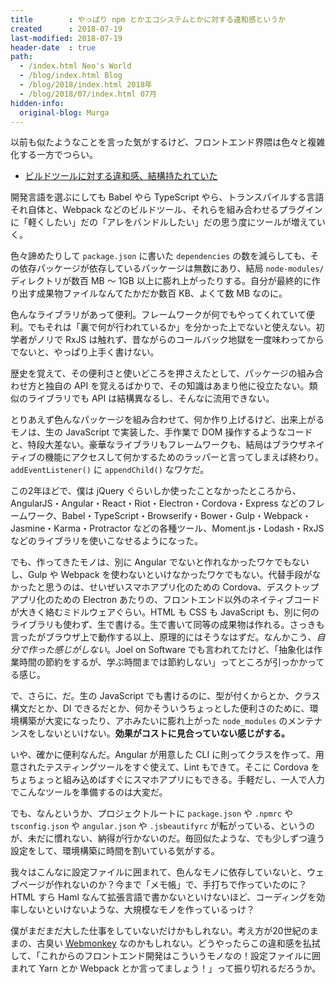 ```yaml
---
title        : やっぱり npm とかエコシステムとかに対する違和感というか
created      : 2018-07-19
last-modified: 2018-07-19
header-date  : true
path:
  - /index.html Neo's World
  - /blog/index.html Blog
  - /blog/2018/index.html 2018年
  - /blog/2018/07/index.html 07月
hidden-info:
  original-blog: Murga
---
```


以前も似たようなことを言った気がするけど、フロントエンド界隈は色々と複雑化する一方でつらい。

- [ビルドツールに対する違和感、結構持たれていた](/blog/2016/12/05-02.html)

開発言語を選ぶにしても Babel やら TypeScript やら、トランスパイルする言語それ自体と、Webpack などのビルドツール、それらを組み合わせるプラグインに「軽くしたい」だの「アレをバンドルしたい」だの思う度にツールが増えていく。

色々諦めたりして `package.json` に書いた `dependencies` の数を減らしても、その依存パッケージが依存しているパッケージは無数にあり、結局 `node-modules/` ディレクトリが数百 MB 〜 1GB 以上に膨れ上がったりする。自分が最終的に作り出す成果物ファイルなんてたかだか数百 KB、よくて数 MB なのに。

色んなライブラリがあって便利。フレームワークが何でもやってくれていて便利。でもそれは「裏で何が行われているか」を分かった上でないと使えない。初学者がノリで RxJS は触れず、昔ながらのコールバック地獄を一度味わってからでないと、やっぱり上手く書けない。

歴史を覚えて、その便利さと使いどころを押さえたとして、パッケージの組み合わせ方と独自の API を覚えるばかりで、その知識はあまり他に役立たない。類似のライブラリでも API は結構異なるし、そんなに流用できない。

とりあえず色んなパッケージを組み合わせて、何か作り上げるけど、出来上がるモノは、生の JavaScript で実装した、手作業で DOM 操作するようなコードと、特段大差ない。豪華なライブラリもフレームワークも、結局はブラウザネイティブの機能にアクセスして何かするためのラッパーと言ってしまえば終わり。`addEventListener()` に `appendChild()` なワケだ。

この2年ほどで、僕は jQuery ぐらいしか使ったことなかったところから、AngularJS・Angular・React・Riot・Electron・Cordova・Express などのフレームワーク、Babel・TypeScript・Browserify・Bower・Gulp・Webpack・Jasmine・Karma・Protractor などの各種ツール、Moment.js・Lodash・RxJS などのライブラリを使いこなせるようになった。

でも、作ってきたモノは、別に Angular でないと作れなかったワケでもないし、Gulp や Webpack を使わないといけなかったワケでもない。代替手段がなかったと思うのは、せいぜいスマホアプリ化のための Cordova、デスクトップアプリ化のための Electron あたりの、フロントエンド以外のネイティブコードが大きく絡むミドルウェアぐらい。HTML も CSS も JavaScript も、別に何のライブラリも使わず、生で書ける。生で書いて同等の成果物は作れる。さっきも言ったがブラウザ上で動作する以上、原理的にはそうなはずだ。なんかこう、*自分で作った感じがしない*。Joel on Software でも言われてたけど、「抽象化は作業時間の節約をするが、学ぶ時間までは節約しない」ってところが引っかかってる感じ。

で、さらに、だ。生の JavaScript でも書けるのに、型が付くからとか、クラス構文だとか、DI できるだとか、何かそういうちょっとした便利さのために、環境構築が大変になったり、アホみたいに膨れ上がった `node_modules` のメンテナンスをしないといけない。**効果がコストに見合っていない感じがする。**

いや、確かに便利なんだ。Angular が用意した CLI に則ってクラスを作って、用意されたテスティングツールをすぐ使えて、Lint もできて。そこに Cordova をちょちょっと組み込めばすぐにスマホアプリにもできる。手軽だし、一人で人力でこんなツールを準備するのは大変だ。

でも、なんというか、プロジェクトルートに `package.json` や `.npmrc` や `tsconfig.json` や `angular.json` や `.jsbeautifyrc` が転がっている、というのが、未だに慣れない、納得が行かないのだ。毎回似たような、でも少しずつ違う設定をして、環境構築に時間を割いている気がする。

我々はこんなに設定ファイルに囲まれて、色んなモノに依存していないと、ウェブページが作れないのか？今まで「メモ帳」で、手打ちで作っていたのに？HTML すら Haml なんて拡張言語で書かないといけないほど、コーディングを効率しないといけないような、大規模なモノを作っているっけ？

僕がまだまだ大した仕事をしていないだけかもしれない。考え方が20世紀のままの、古臭い [Webmonkey](https://stopdesign.com/portfolio/web/webmonkey.html) なのかもしれない。どうやったらこの違和感を払拭して、「これからのフロントエンド開発はこういうモノなの！設定ファイルに囲まれて Yarn とか Webpack とか言ってましょう！」って振り切れるだろうか。
